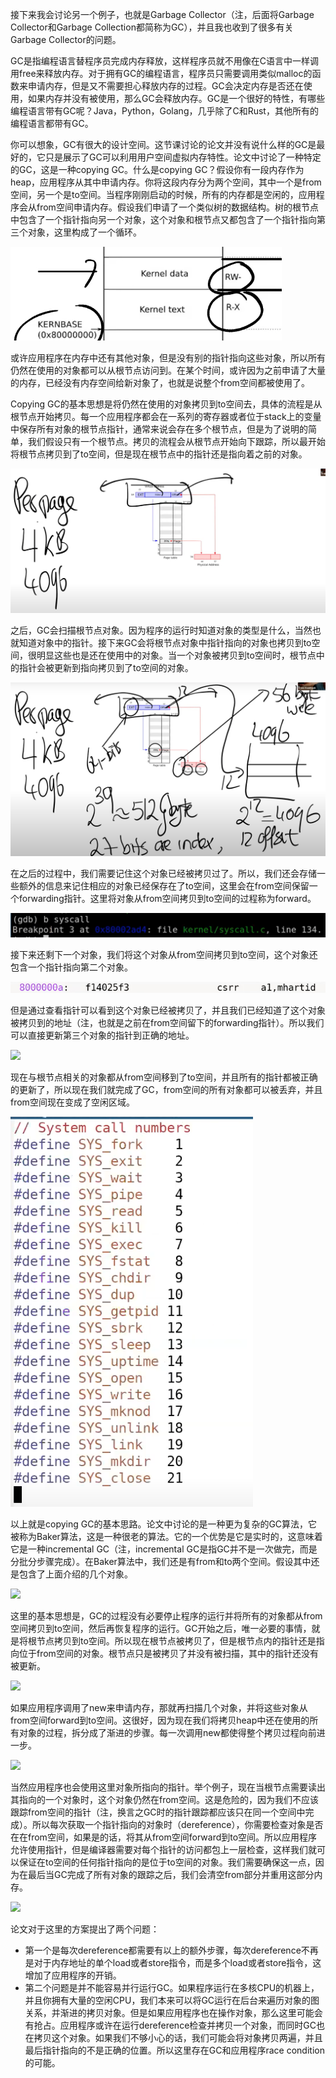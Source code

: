 接下来我会讨论另一个例子，也就是Garbage Collector（注，后面将Garbage Collector和Garbage Collection都简称为GC），并且我也收到了很多有关Garbage Collector的问题。

GC是指编程语言替程序员完成内存释放，这样程序员就不用像在C语言中一样调用free来释放内存。对于拥有GC的编程语言，程序员只需要调用类似malloc的函数来申请内存，但是又不需要担心释放内存的过程。GC会决定内存是否还在使用，如果内存并没有被使用，那么GC会释放内存。GC是一个很好的特性，有哪些编程语言带有GC呢？Java，Python，Golang，几乎除了C和Rust，其他所有的编程语言都带有GC。

你可以想象，GC有很大的设计空间。这节课讨论的论文并没有说什么样的GC是最好的，它只是展示了GC可以利用用户空间虚拟内存特性。论文中讨论了一种特定的GC，这是一种copying GC。什么是copying GC？假设你有一段内存作为heap，应用程序从其中申请内存。你将这段内存分为两个空间，其中一个是from空间，另一个是to空间。当程序刚刚启动的时候，所有的内存都是空闲的，应用程序会从from空间申请内存。假设我们申请了一个类似树的数据结构。树的根节点中包含了一个指针指向另一个对象，这个对象和根节点又都包含了一个指针指向第三个对象，这里构成了一个循环。

[![](https://github.com/huihongxiao/MIT6.S081/raw/master/.gitbook/assets/image%20(144).png)](https://github.com/huihongxiao/MIT6.S081/blob/master/.gitbook/assets/image%20\(144\).png)

或许应用程序在内存中还有其他对象，但是没有别的指针指向这些对象，所以所有仍然在使用的对象都可以从根节点访问到。在某个时间，或许因为之前申请了大量的内存，已经没有内存空间给新对象了，也就是说整个from空间都被使用了。

Copying GC的基本思想是将仍然在使用的对象拷贝到to空间去，具体的流程是从根节点开始拷贝。每一个应用程序都会在一系列的寄存器或者位于stack上的变量中保存所有对象的根节点指针，通常来说会存在多个根节点，但是为了说明的简单，我们假设只有一个根节点。拷贝的流程会从根节点开始向下跟踪，所以最开始将根节点拷贝到了to空间，但是现在根节点中的指针还是指向着之前的对象。

[![](https://github.com/huihongxiao/MIT6.S081/raw/master/.gitbook/assets/image%20(161).png)](https://github.com/huihongxiao/MIT6.S081/blob/master/.gitbook/assets/image%20\(161\).png)

之后，GC会扫描根节点对象。因为程序的运行时知道对象的类型是什么，当然也就知道对象中的指针。接下来GC会将根节点对象中指针指向的对象也拷贝到to空间，很明显这些也是还在使用中的对象。当一个对象被拷贝到to空间时，根节点中的指针会被更新到指向拷贝到了to空间的对象。

[![](https://github.com/huihongxiao/MIT6.S081/raw/master/.gitbook/assets/image%20(136).png)](https://github.com/huihongxiao/MIT6.S081/blob/master/.gitbook/assets/image%20\(136\).png)

在之后的过程中，我们需要记住这个对象已经被拷贝过了。所以，我们还会存储一些额外的信息来记住相应的对象已经保存在了to空间，这里会在from空间保留一个forwarding指针。这里将对象从from空间拷贝到to空间的过程称为forward。

[![](https://github.com/huihongxiao/MIT6.S081/raw/master/.gitbook/assets/image%20(112).png)](https://github.com/huihongxiao/MIT6.S081/blob/master/.gitbook/assets/image%20\(112\).png)

接下来还剩下一个对象，我们将这个对象从from空间拷贝到to空间，这个对象还包含一个指针指向第二个对象。

[![](https://github.com/huihongxiao/MIT6.S081/raw/master/.gitbook/assets/image%20(119).png)](https://github.com/huihongxiao/MIT6.S081/blob/master/.gitbook/assets/image%20\(119\).png)

但是通过查看指针可以看到这个对象已经被拷贝了，并且我们已经知道了这个对象被拷贝到的地址（注，也就是之前在from空间留下的forwarding指针）。所以我们可以直接更新第三个对象的指针到正确的地址。

[![](https://github.com/huihongxiao/MIT6.S081/raw/master/.gitbook/assets/image%20(8).png)](https://github.com/huihongxiao/MIT6.S081/blob/master/.gitbook/assets/image%20\(8\).png)

现在与根节点相关的对象都从from空间移到了to空间，并且所有的指针都被正确的更新了，所以现在我们就完成了GC，from空间的所有对象都可以被丢弃，并且from空间现在变成了空闲区域。

[![](https://github.com/huihongxiao/MIT6.S081/raw/master/.gitbook/assets/image%20(118).png)](https://github.com/huihongxiao/MIT6.S081/blob/master/.gitbook/assets/image%20\(118\).png)

以上就是copying GC的基本思路。论文中讨论的是一种更为复杂的GC算法，它被称为Baker算法，这是一种很老的算法。它的一个优势是它是实时的，这意味着它是一种incremental GC（注，incremental GC是指GC并不是一次做完，而是分批分步骤完成）。在Baker算法中，我们还是有from和to两个空间。假设其中还是包含了上面介绍的几个对象。

[![](https://github.com/huihongxiao/MIT6.S081/raw/master/.gitbook/assets/image%20(93).png)](https://github.com/huihongxiao/MIT6.S081/blob/master/.gitbook/assets/image%20\(93\).png)

这里的基本思想是，GC的过程没有必要停止程序的运行并将所有的对象都从from空间拷贝到to空间，然后再恢复程序的运行。GC开始之后，唯一必要的事情，就是将根节点拷贝到to空间。所以现在根节点被拷贝了，但是根节点内的指针还是指向位于from空间的对象。根节点只是被拷贝了并没有被扫描，其中的指针还没有被更新。

[![](https://github.com/huihongxiao/MIT6.S081/raw/master/.gitbook/assets/image%20(16).png)](https://github.com/huihongxiao/MIT6.S081/blob/master/.gitbook/assets/image%20\(16\).png)

如果应用程序调用了new来申请内存，那就再扫描几个对象，并将这些对象从from空间forward到to空间。这很好，因为现在我们将拷贝heap中还在使用的所有对象的过程，拆分成了渐进的步骤。每一次调用new都使得整个拷贝过程向前进一步。

[![](https://github.com/huihongxiao/MIT6.S081/raw/master/.gitbook/assets/image%20(76).png)](https://github.com/huihongxiao/MIT6.S081/blob/master/.gitbook/assets/image%20\(76\).png)

当然应用程序也会使用这里对象所指向的指针。举个例子，现在当根节点需要读出其指向的一个对象时，这个对象仍然在from空间。这是危险的，因为我们不应该跟踪from空间的指针（注，换言之GC时的指针跟踪都应该只在同一个空间中完成）。所以每次获取一个指针指向的对象时（dereference），你需要检查对象是否在在from空间，如果是的话，将其从from空间forward到to空间。所以应用程序允许使用指针，但是编译器需要对每个指针的访问都包上一层检查，这样我们就可以保证在to空间的任何指针指向的是位于to空间的对象。我们需要确保这一点，因为在最后当GC完成了所有对象的跟踪之后，我们会清空from部分并重用这部分内存。

[![](https://github.com/huihongxiao/MIT6.S081/raw/master/.gitbook/assets/image%20(33).png)](https://github.com/huihongxiao/MIT6.S081/blob/master/.gitbook/assets/image%20\(33\).png)

论文对于这里的方案提出了两个问题：

- 第一个是每次dereference都需要有以上的额外步骤，每次dereference不再是对于内存地址的单个load或者store指令，而是多个load或者store指令，这增加了应用程序的开销。
- 第二个问题是并不能容易并行运行GC。如果程序运行在多核CPU的机器上，并且你拥有大量的空闲CPU，我们本来可以将GC运行在后台来遍历对象的图关系，并渐进的拷贝对象。但是如果应用程序也在操作对象，那么这里可能会有抢占。应用程序或许在运行dereference检查并拷贝一个对象，而同时GC也在拷贝这个对象。如果我们不够小心的话，我们可能会将对象拷贝两遍，并且最后指针指向的不是正确的位置。所以这里存在GC和应用程序race condition的可能。